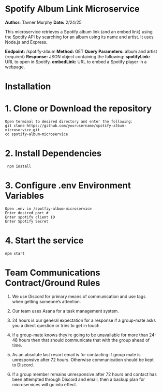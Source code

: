 # Spotify Album Link Microservice
**Author:** Tavner Murphy
**Date:** 2/24/25

This microservice retrieves a Spotify album link (and an embed link) using the Spotify API by searching for an album using its name and artist. It uses Node.js and Express.
 
**Endpoint:** /spotify-album
**Method:** GET
**Query Parameters:** album and artist (required)
**Response:** JSON object containing the following:
          **spotifyLink:** URL to open in Spotify.
           **embedLink:** URL to embed a Spotify player in a webpage.

# Installation

# 1. Clone or Download the repository
    Open terminal to desired directory and enter the following:
    git clone https://github.com/yourusername/spotify-album-microservice.git
    cd spotify-album-microservice
 

# 2. Install Dependencies
     npm install

# 3. Configure .env Environment Variables
    Open .env in /spotfiy-album-microservice
    Enter desired port #
    Enter spotify client ID
    Enter Spotify Secret

# 4. Start the service
    npm start



# Team Communications Contract/Ground Rules
1) We use Discord for primary means of communication and use tags when getting someone’s attention.

2) Our team uses Asana for a task management system.

3) 24 hours is our general expectation for a response if a group-mate asks you a direct question or tries to get in touch.

4) If a group-mate knows they’re going to be unavailable for more than 24-48 hours then that should communicate that with the group ahead of time.

5) As an absolute last resort email is for contacting if group mate is unresponsive after 72 hours. Otherwise communication should be kept to Discord.

6) If a group member remains unresponsive after 72 hours and contact has been attempted through Discord and email, then a backup plan for microservices will go into effect.
